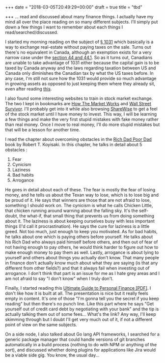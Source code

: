 +++
date = "2018-03-05T20:49:29+00:00"
draft = true
title = "tbd"

+++
... read and discussed about many finance things. I actually have my mind all over the place reading on so many different subjects. I'll simply put down a few things I want to remember about each things I read/searched/discussed.

I started my morning reading on the subject of [§ 1031](https://en.wikipedia.org/wiki/Internal_Revenue_Code_section_1031) which basically is a way to exchange real-estate without paying taxes on the sale. Turns out there's no equivalent in Canada, although an exemption exists for a very narrow case under the [section 44 and 44.1](https://moodysgartner.com/can-canadian-taxpayers-defer-a-gain-on-a-disposition-of-property-by-reinvesting-the-sale-proceeds-like-us-taxpayers-can/). So as it turns out, Canadians are unable to take advantage of 1031 either because the capital gain is to be taxed by Canada anyway and the laws regarding taxation between US and Canada only diminishes the Canadian tax by what the US taxes before. In any case, I'm still not sure how the 1031 would provide so much  advantage in growing assets as opposed to just keeping them where they already sit, even after reading [this](https://www.forbes.com/2010/01/26/capital-gains-tax-1031-vacation-home-personal-finance-robert-wood.html#756b0702f246).

I also found some interesting websites to train in stock market exchange. The two I kept in bookmarks are [How The Market Works](http://www.howthemarketworks.com/) and [Wall Street Survivor](http://www.wallstreetsurvivor.com/). I'll probably get into it while also browsing [ShareWise](https://www.sharewise.com/) to get a feel of the stock market until I have money to invest. This way, I will be learning a few things and make the very first stupid mistakes with fake money rather than real money. Once I move to real money, I'll do more stupid mistakes but that will be a lesson for another time.

I read the chapter about overcoming obstacles in the [Rich Dad Poor Dad](https://www.amazon.com/Rich-Dad-Poor-Teach-Middle/dp/1612680003/ref=as_sl_pc_tf_til?tag=grochat-20&linkCode=w00&linkId=ab72ed8229dbb0b9183b7c8af3a738c8&creativeASIN=1612680003) book by Robert T. Koyisaki. In this chapter, he talks in detail about 5 obstacles :

1. Fear
2. Cynicism
3. Laziness
4. Bad habits
5. Arrogance

He goes in detail about each of these. The fear is mostly the fear of losing money, and he tells us about the Texan way to lose, which is to lose big and be proud of it. He says that winners are those that are not afraid to lose, something I should work on. The cynicism is what he calls Chicken Little, that chicken running around warning about the falling sky. It's the self-doubt, the what-if, that small thing that prevents us from doing something about it. The laziness is about keeping ourselves busy with less important things (I'd call it procrastination). He says the cure for laziness is a little greed. Not too much, just enough to keep you motivated. As for bad habits, he talks about one which is paying others before yourself. He talks about his Rich Dad who always paid himself before others, and then out of fear of not having enough to pay others, he would think harder to figure out how to make enough money to pay them as well. Lastly, arrogance is about lying to yourself and others about things you actually don't know. That many people in finance don't actually know much about what they are saying (is that any different from other fields?) and that it always fail when investing out of arrogance. I don't think that part is an issue for me as I hate grey areas and I am not afraid to say "I don't know" when I truly don't.

Finally, I started reading this [Ultimate Guide to Personal Finance \[PDF\]](http://iwt.wpengine.netdna-cdn.com/guides/ultimate-guide-to-personal-finance/pdf/ultimate-guide-to-personal-finance.pdf). I don't like how it is built at all. The presentation is nice but it really feels empty in content. It's one of those "I'm gonna tell you the secret if you keep reading" but then there's no punch line. Like this part where he says "Get yourself out of credit card debt by negotiating with your bank" and the tip is actually talking them out of some fees... What's the link? Any way, I'll keep skimming through but I doubt I'll get very much out of it, if not a different point of view on the same subjects.

On a side node, I also talked about Go lang API frameworks, I searched for a generic package manager that could handle versions of git branches automatically in a build process (nothing to do with NPM or anything of the sort), and discussed whether doing plugins for applications like Jira would be a viable side gig. You know, the usual day...